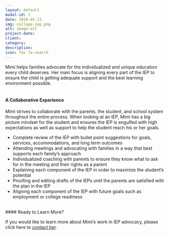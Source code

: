 ```yaml
---
layout: default
modal-id: 1
date: 2020-05-11
img: collage-iep.png
alt: image-alt
project-date:
client:
category:
description:
icon: fas fa-search
---
```


Mimi helps families advocate for the individualized and unique education every child deserves. Her main focus is aligning every part of the IEP to ensure the child is getting adequate support and the best learning environment possible.  
<br>
#### A Collaborative Experience

Mimi strives to collaborate with the parents, the student, and school system throughout the entire process. When looking at an IEP, Mimi has a big picture mindset for the student and ensures the IEP is engulfed with high expectations as well as support to help the student reach his or her goals.

<ul style="text-align:left">
  <li>Complete review of the IEP with bullet point suggestions for goals, services, accommodations, and long term outcomes</li>
  <li>Attending meetings and advocating with families in a way that best supports each family’s approach</li>
  <li>Individualized coaching with parents to ensure they know what to ask for in the meeting and their rights as a parent</li>
  <li>Explaining each component of the IEP in order to maximize the student’s potential</li>
  <li>Proofing and editing drafts of the IEPs until the parents are satisfied with the plan in the IEP</li>
  <li>Aligning each component of the IEP with future goals such as employment or college readiness</li>

</ul>

<br>
#### Ready to Learn More?

If you would like to learn more about Mimi’s work in IEP advocacy, please click here to [contact her](/index.html/#contact).
